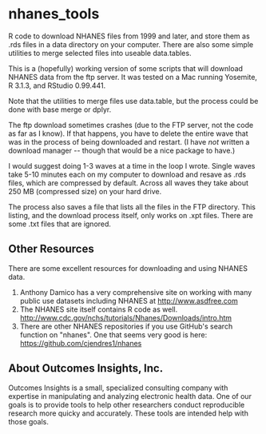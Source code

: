 # nhanes_tools
R code to download NHANES files from 1999 and later, and store them as .rds files in a data directory on your computer.  There are also some simple utilities to merge selected files into useable data.tables.  

This is a (hopefully) working version of some scripts that will download NHANES data from the ftp server.  It was tested on a Mac running Yosemite, R 3.1.3, and RStudio 0.99.441.

Note that the utilities to merge files use data.table, but the process could be done with base merge or dplyr.

The ftp download sometimes crashes (due to the FTP server, not the code as far as I know).  If that happens, you have to delete the entire wave that was in the process of being downloaded and restart.  (I have *not* written a download manager -- though that would be a nice package to have.)

I would suggest doing 1-3 waves at a time in the loop I wrote.  Single waves take 5-10 minutes each on my computer to download and resave as .rds files, which are compressed by default.  Across all waves they take about 250 MB (compressed size) on your hard drive.

The process also saves a file that lists all the files in the FTP directory.  This listing, and the download process itself, only works on .xpt files.  There are some .txt files that are ignored.  

## Other Resources  
There are some excellent resources for downloading and using NHANES data.  

1. Anthony Damico has a very comprehensive site on working with many public use datasets including NHANES at http://www.asdfree.com  
2. The NHANES site itself contains R code as well.  http://www.cdc.gov/nchs/tutorials/Nhanes/Downloads/intro.htm  
3. There are other NHANES repositories if you use GitHub's search function on "nhanes".  One that seems very good is here:  https://github.com/cjendres1/nhanes  

## About Outcomes Insights, Inc.
Outcomes Insights is a small, specialized consulting company with expertise in manipulating and analyzing electronic health data.  One of our goals is to provide tools to help other researchers conduct reproducible research more quicky and accurately.  These tools are intended help with those goals.
